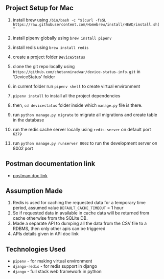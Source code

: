 
## Project Setup for Mac

1. install brew using `/bin/bash -c "$(curl -fsSL https://raw.githubusercontent.com/Homebrew/install/HEAD/install.sh)"`

2. install pipenv globally using `brew install pipenv`

3. install redis using `brew install redis`

4. create a project folder `DeviceStatus`

5. clone the git repo locally using `https://github.com/chetanniradwar/device-status-info.git` in 'DeviceStatus' folder

6. in current folder run `pipenv shell` to create virtual environment

7. `pipenv install` to install all the project dependencies

8. then, `cd devicestatus` folder inside which `manage.py` file is there.

9. run `python manage.py migrate` to migrate all migrations and create table in the database

10. run the redis cache server locally using `redis-server` on default port `6379`

11. run `python manage.py runserver 8002` to run the development server on 8002 port


## Postman documentation link
- [postman doc link](https://documenter.getpostman.com/view/20803750/2s946k5q6e)

## Assumption Made
1. Redis is used for caching the requested data for a temporary time period, assumed value `DEFAULT_CACHE_TIMEOUT` = 1 hour
2. So if requested data in available in cache data will be returned from cache otherwise from the SQLite DB.
3. Made a separate API to dumping all the data from the CSV file to a RDBMS, then only other apis can be triggered
4. APIs details given in API doc link

## Technologies Used
- `pipenv` - for making virtual environment
- `django-redis` - for redis support in django
- `django` - full stack web framework in python


